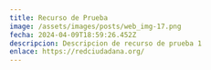 ```yaml
---
title: Recurso de Prueba
image: /assets/images/posts/web_img-17.png
fecha: 2024-04-09T18:59:26.452Z
descripcion: D﻿escripcion de recurso de prueba 1
enlace: https://redciudadana.org/
---
```

